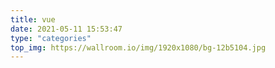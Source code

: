 ```yaml
---
title: vue
date: 2021-05-11 15:53:47
type: "categories"
top_img: https://wallroom.io/img/1920x1080/bg-12b5104.jpg
---
```

